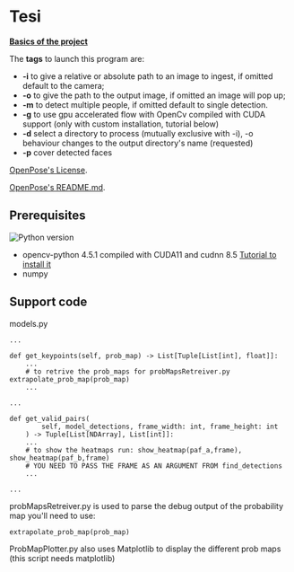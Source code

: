 # Tesi

**[Basics of the project](https://learnopencv.com/multi-person-pose-estimation-in-opencv-using-openpose/)**

The **tags** to launch this program are:

- **-i** to give a relative or absolute path to an image to ingest, if omitted default to the camera;
- **-o** to give the path to the output image, if omitted an image will pop up;
- **-m** to detect multiple people, if omitted default to single detection.
- **-g** to use gpu accelerated flow with OpenCv compiled with CUDA support (only with custom installation, tutorial below)
- **-d** select a directory to process (mutually exclusive with -i), -o behaviour changes to the output directory's name (requested)
- **-p** cover detected faces

[OpenPose's License](https://github.com/CMU-Perceptual-Computing-Lab/openpose/blob/master/LICENSE).

[OpenPose's README.md](https://github.com/CMU-Perceptual-Computing-Lab/openpose/blob/master/README.md).

## Prerequisites

![Python version](https://img.shields.io/badge/python-python%203.8-brightgreen)

- opencv-python 4.5.1 compiled with CUDA11 and cudnn 8.5 [Tutorial to install it](https://www.youtube.com/watch?v=YsmhKar8oOc)
- numpy

## Support code

models.py

```
...

def get_keypoints(self, prob_map) -> List[Tuple[List[int], float]]:
    ...
    # to retrive the prob_maps for probMapsRetreiver.py extrapolate_prob_map(prob_map)
    ...

...

def get_valid_pairs(
        self, model_detections, frame_width: int, frame_height: int
    ) -> Tuple[List[NDArray], List[int]]:
    ...
    # to show the heatmaps run: show_heatmap(paf_a,frame), show_heatmap(paf_b,frame)
    # YOU NEED TO PASS THE FRAME AS AN ARGUMENT FROM find_detections
    ...

...
```

probMapsRetreiver.py is used to parse the debug output of the probability map you'll need to use:

```
extrapolate_prob_map(prob_map)
```

ProbMapPlotter.py also uses Matplotlib to display the different prob maps (this script needs matplotlib)
